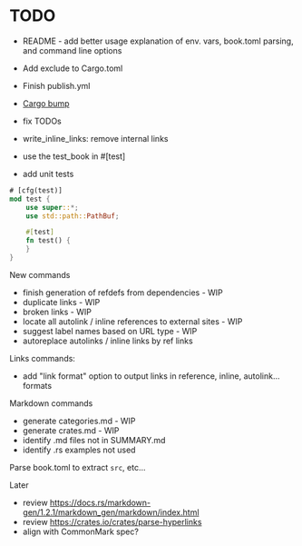 # TODO

- README - add better usage explanation of env. vars, book.toml parsing, and command line options

- Add exclude to Cargo.toml
- Finish publish.yml
- [Cargo bump](https://github.com/wraithan/cargo-bump)

- fix TODOs
- write_inline_links: remove internal links

- use the test_book in #[test]

- add unit tests

```rust
# [cfg(test)]
mod test {
    use super::*;
    use std::path::PathBuf;

    #[test]
    fn test() {
    }
}
```

New commands

- finish generation of refdefs from dependencies - WIP
- duplicate links - WIP
- broken links - WIP
- locate all autolink / inline references to external sites - WIP
- suggest label names based on URL type - WIP
- autoreplace autolinks / inline links by ref links

Links commands:

- add "link format" option to output links in reference, inline, autolink... formats

Markdown commands

- generate categories.md - WIP
- generate crates.md - WIP
- identify .md files not in SUMMARY.md
- identify .rs examples not used

Parse book.toml to extract `src`, etc...

Later

- review <https://docs.rs/markdown-gen/1.2.1/markdown_gen/markdown/index.html>
- review <https://crates.io/crates/parse-hyperlinks>
- align with CommonMark spec?
